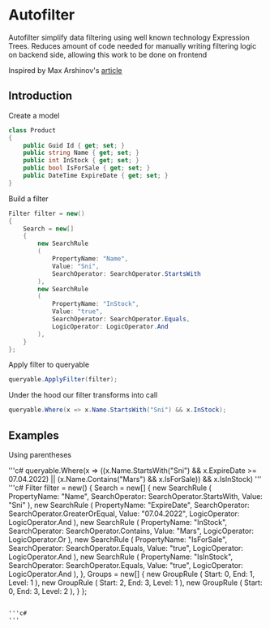 # Autofilter

Autofilter simplify data filtering using well known technology Expression Trees. 
Reduces amount of code needed for manually writing filtering logic on backend side, allowing this work to be done on frontend

Inspired by Max Arshinov's [article](https://habr.com/ru/company/jugru/blog/423891/) 

## Introduction

Create a model

```c#
class Product
{
    public Guid Id { get; set; }
    public string Name { get; set; }
    public int InStock { get; set; }
    public bool IsForSale { get; set; }
    public DateTime ExpireDate { get; set; }
}
```

Build a filter

```c#
Filter filter = new()
{
    Search = new[]
    {
        new SearchRule
        (
            PropertyName: "Name",
            Value: "Sni",
            SearchOperator: SearchOperator.StartsWith
        ),
        new SearchRule
        (
            PropertyName: "InStock",
            Value: "true",
            SearchOperator: SearchOperator.Equals,
            LogicOperator: LogicOperator.And
        ),
    }
};
```

Apply filter to queryable

```c#
queryable.ApplyFilter(filter);
```

Under the hood our filter transforms into call
```c#
queryable.Where(x => x.Name.StartsWith("Sni") && x.InStock);
```

## Examples

Using parentheses

'''c#
queryable.Where(x => ((x.Name.StartsWith("Sni") && x.ExpireDate >= 07.04.2022) || (x.Name.Contains("Mars") && x.IsForSale)) && x.IsInStock)
'''
'''c#
Filter filter = new()
{
    Search = new[]
    {
        new SearchRule
        (
            PropertyName: "Name",
            SearchOperator: SearchOperator.StartsWith,
            Value: "Sni"
        ),
        new SearchRule
        (
            PropertyName: "ExpireDate",
            SearchOperator: SearchOperator.GreaterOrEqual,
            Value: "07.04.2022",
            LogicOperator: LogicOperator.And
        ),
        new SearchRule
        (
            PropertyName: "InStock",
            SearchOperator: SearchOperator.Contains,
            Value: "Mars",
            LogicOperator: LogicOperator.Or
        ),
        new SearchRule
        (
            PropertyName: "IsForSale",
            SearchOperator: SearchOperator.Equals,
            Value: "true",
            LogicOperator: LogicOperator.And
        ),
        new SearchRule
        (
            PropertyName: "IsInStock",
            SearchOperator: SearchOperator.Equals,
            Value: "true",
            LogicOperator: LogicOperator.And
        ),
    },
    Groups = new[]
    {
        new GroupRule
        (
            Start: 0,
            End: 1,
            Level: 1
        ),
        new GroupRule
        (
            Start: 2,
            End: 3,
            Level: 1
        ),
        new GroupRule
        (
            Start: 0,
            End: 3,
            Level: 2
        ),
    }
};
```

'''c#
'''